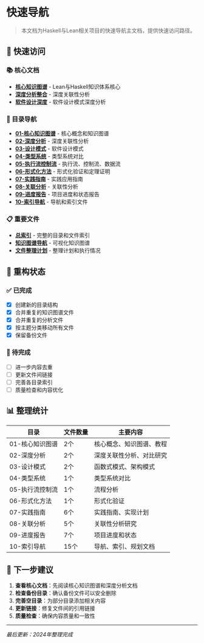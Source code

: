 # 快速导航

> 本文档为Haskell与Lean相关项目的快速导航主文档，提供快速访问路径。

## 🚀 快速访问

### 📚 核心文档

- **[核心知识图谱](../01-核心知识图谱/01-知识图谱-核心.md)** - Lean与Haskell知识体系核心
- **[深度分析整合](../02-深度分析/01-深度分析-整合.md)** - 深度关联性分析
- **[软件设计深度](../02-深度分析/02-软件设计-深度.md)** - 软件设计模式深度分析

### 📁 目录导航

- **[01-核心知识图谱](../01-核心知识图谱/)** - 核心概念和知识图谱
- **[02-深度分析](../02-深度分析/)** - 深度关联性分析
- **[03-设计模式](../03-设计模式/)** - 软件设计模式
- **[04-类型系统](../04-类型系统/)** - 类型系统对比
- **[05-执行流控制流](../05-执行流控制流/)** - 执行流、控制流、数据流
- **[06-形式化方法](../06-形式化方法/)** - 形式化验证和定理证明
- **[07-实践指南](../07-实践指南/)** - 实践应用指南
- **[08-关联分析](../08-关联分析/)** - 关联性分析
- **[09-进度报告](../09-进度报告/)** - 项目进度和状态报告
- **[10-索引导航](../10-索引导航/)** - 导航和索引文件

### 📋 重要文件

- **[总索引](01-总索引.md)** - 完整的目录和文件索引
- **[知识图谱导航](知识图谱导航.md)** - 可视化知识图谱
- **[文件整理计划](../文件整理计划.md)** - 整理计划和执行情况

## 🔄 重构状态

### ✅ 已完成

- [x] 创建新的目录结构
- [x] 合并重复的知识图谱文件
- [x] 合并重复的分析文件
- [x] 按主题分类移动所有文件
- [x] 保留备份文件

### 📝 待完成

- [ ] 进一步内容去重
- [ ] 更新文件间链接
- [ ] 完善各目录索引
- [ ] 质量检查和内容优化

## 📊 整理统计

| 目录 | 文件数量 | 主要内容 |
|------|----------|----------|
| 01-核心知识图谱 | 2个 | 核心概念、知识图谱、教程 |
| 02-深度分析 | 2个 | 深度关联性分析、对比研究 |
| 03-设计模式 | 2个 | 函数式模式、架构模式 |
| 04-类型系统 | 1个 | 类型系统对比 |
| 05-执行流控制流 | 1个 | 流程分析 |
| 06-形式化方法 | 1个 | 形式化验证 |
| 07-实践指南 | 6个 | 实践指南、实现计划 |
| 08-关联分析 | 5个 | 关联性分析研究 |
| 09-进度报告 | 7个 | 项目进度和状态 |
| 10-索引导航 | 15个 | 导航、索引、规划文档 |

## 🎯 下一步建议

1. **查看核心文档**：先阅读核心知识图谱和深度分析文档
2. **检查备份目录**：确认备份文件可以安全删除
3. **完善空目录**：为部分目录添加相关内容
4. **更新链接**：修复文件间的引用链接
5. **质量检查**：确保内容质量和一致性

---
*最后更新：2024年整理完成* 